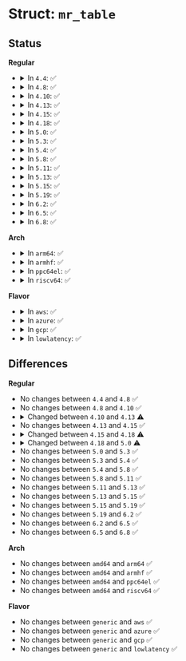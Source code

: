 # Struct: <code>mr_table</code>

## Status
<b>Regular</b>
<ul>
<li>
<details>
<summary>In <code>4.4</code>: ✅</summary>

```c
struct mr_table {
    struct list_head list;
    possible_net_t net;
    u32 id;
    struct sock *mroute_sk;
    struct timer_list ipmr_expire_timer;
    struct list_head mfc_unres_queue;
    struct list_head mfc_cache_array[64];
    struct vif_device vif_table[32];
    int maxvif;
    atomic_t cache_resolve_queue_len;
    bool mroute_do_assert;
    bool mroute_do_pim;
    int mroute_reg_vif_num;
};
```
</details>
</li>
<li>
<details>
<summary>In <code>4.8</code>: ✅</summary>

```c
struct mr_table {
    struct list_head list;
    possible_net_t net;
    u32 id;
    struct sock *mroute_sk;
    struct timer_list ipmr_expire_timer;
    struct list_head mfc_unres_queue;
    struct list_head mfc_cache_array[64];
    struct vif_device vif_table[32];
    int maxvif;
    atomic_t cache_resolve_queue_len;
    bool mroute_do_assert;
    bool mroute_do_pim;
    int mroute_reg_vif_num;
};
```
</details>
</li>
<li>
<details>
<summary>In <code>4.10</code>: ✅</summary>

```c
struct mr_table {
    struct list_head list;
    possible_net_t net;
    u32 id;
    struct sock *mroute_sk;
    struct timer_list ipmr_expire_timer;
    struct list_head mfc_unres_queue;
    struct list_head mfc_cache_array[64];
    struct vif_device vif_table[32];
    int maxvif;
    atomic_t cache_resolve_queue_len;
    bool mroute_do_assert;
    bool mroute_do_pim;
    int mroute_reg_vif_num;
};
```
</details>
</li>
<li>
<details>
<summary>In <code>4.13</code>: ✅</summary>

```c
struct mr_table {
    struct list_head list;
    possible_net_t net;
    u32 id;
    struct sock *mroute_sk;
    struct timer_list ipmr_expire_timer;
    struct list_head mfc_unres_queue;
    struct vif_device vif_table[32];
    struct rhltable mfc_hash;
    struct list_head mfc_cache_list;
    int maxvif;
    atomic_t cache_resolve_queue_len;
    bool mroute_do_assert;
    bool mroute_do_pim;
    int mroute_reg_vif_num;
};
```
</details>
</li>
<li>
<details>
<summary>In <code>4.15</code>: ✅</summary>

```c
struct mr_table {
    struct list_head list;
    possible_net_t net;
    u32 id;
    struct sock *mroute_sk;
    struct timer_list ipmr_expire_timer;
    struct list_head mfc_unres_queue;
    struct vif_device vif_table[32];
    struct rhltable mfc_hash;
    struct list_head mfc_cache_list;
    int maxvif;
    atomic_t cache_resolve_queue_len;
    bool mroute_do_assert;
    bool mroute_do_pim;
    int mroute_reg_vif_num;
};
```
</details>
</li>
<li>
<details>
<summary>In <code>4.18</code>: ✅</summary>

```c
struct mr_table {
    struct list_head list;
    possible_net_t net;
    struct mr_table_ops ops;
    u32 id;
    struct sock *mroute_sk;
    struct timer_list ipmr_expire_timer;
    struct list_head mfc_unres_queue;
    struct vif_device vif_table[32];
    struct rhltable mfc_hash;
    struct list_head mfc_cache_list;
    int maxvif;
    atomic_t cache_resolve_queue_len;
    bool mroute_do_assert;
    bool mroute_do_pim;
    int mroute_reg_vif_num;
};
```
</details>
</li>
<li>
<details>
<summary>In <code>5.0</code>: ✅</summary>

```c
struct mr_table {
    struct list_head list;
    possible_net_t net;
    struct mr_table_ops ops;
    u32 id;
    struct sock *mroute_sk;
    struct timer_list ipmr_expire_timer;
    struct list_head mfc_unres_queue;
    struct vif_device vif_table[32];
    struct rhltable mfc_hash;
    struct list_head mfc_cache_list;
    int maxvif;
    atomic_t cache_resolve_queue_len;
    bool mroute_do_assert;
    bool mroute_do_pim;
    bool mroute_do_wrvifwhole;
    int mroute_reg_vif_num;
};
```
</details>
</li>
<li>
<details>
<summary>In <code>5.3</code>: ✅</summary>

```c
struct mr_table {
    struct list_head list;
    possible_net_t net;
    struct mr_table_ops ops;
    u32 id;
    struct sock *mroute_sk;
    struct timer_list ipmr_expire_timer;
    struct list_head mfc_unres_queue;
    struct vif_device vif_table[32];
    struct rhltable mfc_hash;
    struct list_head mfc_cache_list;
    int maxvif;
    atomic_t cache_resolve_queue_len;
    bool mroute_do_assert;
    bool mroute_do_pim;
    bool mroute_do_wrvifwhole;
    int mroute_reg_vif_num;
};
```
</details>
</li>
<li>
<details>
<summary>In <code>5.4</code>: ✅</summary>

```c
struct mr_table {
    struct list_head list;
    possible_net_t net;
    struct mr_table_ops ops;
    u32 id;
    struct sock *mroute_sk;
    struct timer_list ipmr_expire_timer;
    struct list_head mfc_unres_queue;
    struct vif_device vif_table[32];
    struct rhltable mfc_hash;
    struct list_head mfc_cache_list;
    int maxvif;
    atomic_t cache_resolve_queue_len;
    bool mroute_do_assert;
    bool mroute_do_pim;
    bool mroute_do_wrvifwhole;
    int mroute_reg_vif_num;
};
```
</details>
</li>
<li>
<details>
<summary>In <code>5.8</code>: ✅</summary>

```c
struct mr_table {
    struct list_head list;
    possible_net_t net;
    struct mr_table_ops ops;
    u32 id;
    struct sock *mroute_sk;
    struct timer_list ipmr_expire_timer;
    struct list_head mfc_unres_queue;
    struct vif_device vif_table[32];
    struct rhltable mfc_hash;
    struct list_head mfc_cache_list;
    int maxvif;
    atomic_t cache_resolve_queue_len;
    bool mroute_do_assert;
    bool mroute_do_pim;
    bool mroute_do_wrvifwhole;
    int mroute_reg_vif_num;
};
```
</details>
</li>
<li>
<details>
<summary>In <code>5.11</code>: ✅</summary>

```c
struct mr_table {
    struct list_head list;
    possible_net_t net;
    struct mr_table_ops ops;
    u32 id;
    struct sock *mroute_sk;
    struct timer_list ipmr_expire_timer;
    struct list_head mfc_unres_queue;
    struct vif_device vif_table[32];
    struct rhltable mfc_hash;
    struct list_head mfc_cache_list;
    int maxvif;
    atomic_t cache_resolve_queue_len;
    bool mroute_do_assert;
    bool mroute_do_pim;
    bool mroute_do_wrvifwhole;
    int mroute_reg_vif_num;
};
```
</details>
</li>
<li>
<details>
<summary>In <code>5.13</code>: ✅</summary>

```c
struct mr_table {
    struct list_head list;
    possible_net_t net;
    struct mr_table_ops ops;
    u32 id;
    struct sock *mroute_sk;
    struct timer_list ipmr_expire_timer;
    struct list_head mfc_unres_queue;
    struct vif_device vif_table[32];
    struct rhltable mfc_hash;
    struct list_head mfc_cache_list;
    int maxvif;
    atomic_t cache_resolve_queue_len;
    bool mroute_do_assert;
    bool mroute_do_pim;
    bool mroute_do_wrvifwhole;
    int mroute_reg_vif_num;
};
```
</details>
</li>
<li>
<details>
<summary>In <code>5.15</code>: ✅</summary>

```c
struct mr_table {
    struct list_head list;
    possible_net_t net;
    struct mr_table_ops ops;
    u32 id;
    struct sock *mroute_sk;
    struct timer_list ipmr_expire_timer;
    struct list_head mfc_unres_queue;
    struct vif_device vif_table[32];
    struct rhltable mfc_hash;
    struct list_head mfc_cache_list;
    int maxvif;
    atomic_t cache_resolve_queue_len;
    bool mroute_do_assert;
    bool mroute_do_pim;
    bool mroute_do_wrvifwhole;
    int mroute_reg_vif_num;
};
```
</details>
</li>
<li>
<details>
<summary>In <code>5.19</code>: ✅</summary>

```c
struct mr_table {
    struct list_head list;
    possible_net_t net;
    struct mr_table_ops ops;
    u32 id;
    struct sock *mroute_sk;
    struct timer_list ipmr_expire_timer;
    struct list_head mfc_unres_queue;
    struct vif_device vif_table[32];
    struct rhltable mfc_hash;
    struct list_head mfc_cache_list;
    int maxvif;
    atomic_t cache_resolve_queue_len;
    bool mroute_do_assert;
    bool mroute_do_pim;
    bool mroute_do_wrvifwhole;
    int mroute_reg_vif_num;
};
```
</details>
</li>
<li>
<details>
<summary>In <code>6.2</code>: ✅</summary>

```c
struct mr_table {
    struct list_head list;
    possible_net_t net;
    struct mr_table_ops ops;
    u32 id;
    struct sock *mroute_sk;
    struct timer_list ipmr_expire_timer;
    struct list_head mfc_unres_queue;
    struct vif_device vif_table[32];
    struct rhltable mfc_hash;
    struct list_head mfc_cache_list;
    int maxvif;
    atomic_t cache_resolve_queue_len;
    bool mroute_do_assert;
    bool mroute_do_pim;
    bool mroute_do_wrvifwhole;
    int mroute_reg_vif_num;
};
```
</details>
</li>
<li>
<details>
<summary>In <code>6.5</code>: ✅</summary>

```c
struct mr_table {
    struct list_head list;
    possible_net_t net;
    struct mr_table_ops ops;
    u32 id;
    struct sock *mroute_sk;
    struct timer_list ipmr_expire_timer;
    struct list_head mfc_unres_queue;
    struct vif_device vif_table[32];
    struct rhltable mfc_hash;
    struct list_head mfc_cache_list;
    int maxvif;
    atomic_t cache_resolve_queue_len;
    bool mroute_do_assert;
    bool mroute_do_pim;
    bool mroute_do_wrvifwhole;
    int mroute_reg_vif_num;
};
```
</details>
</li>
<li>
<details>
<summary>In <code>6.8</code>: ✅</summary>

```c
struct mr_table {
    struct list_head list;
    possible_net_t net;
    struct mr_table_ops ops;
    u32 id;
    struct sock *mroute_sk;
    struct timer_list ipmr_expire_timer;
    struct list_head mfc_unres_queue;
    struct vif_device vif_table[32];
    struct rhltable mfc_hash;
    struct list_head mfc_cache_list;
    int maxvif;
    atomic_t cache_resolve_queue_len;
    bool mroute_do_assert;
    bool mroute_do_pim;
    bool mroute_do_wrvifwhole;
    int mroute_reg_vif_num;
};
```
</details>
</li>
</ul>
<b>Arch</b>
<ul>
<li>
<details>
<summary>In <code>arm64</code>: ✅</summary>

```c
struct mr_table {
    struct list_head list;
    possible_net_t net;
    struct mr_table_ops ops;
    u32 id;
    struct sock *mroute_sk;
    struct timer_list ipmr_expire_timer;
    struct list_head mfc_unres_queue;
    struct vif_device vif_table[32];
    struct rhltable mfc_hash;
    struct list_head mfc_cache_list;
    int maxvif;
    atomic_t cache_resolve_queue_len;
    bool mroute_do_assert;
    bool mroute_do_pim;
    bool mroute_do_wrvifwhole;
    int mroute_reg_vif_num;
};
```
</details>
</li>
<li>
<details>
<summary>In <code>armhf</code>: ✅</summary>

```c
struct mr_table {
    struct list_head list;
    possible_net_t net;
    struct mr_table_ops ops;
    u32 id;
    struct sock *mroute_sk;
    struct timer_list ipmr_expire_timer;
    struct list_head mfc_unres_queue;
    struct vif_device vif_table[32];
    struct rhltable mfc_hash;
    struct list_head mfc_cache_list;
    int maxvif;
    atomic_t cache_resolve_queue_len;
    bool mroute_do_assert;
    bool mroute_do_pim;
    bool mroute_do_wrvifwhole;
    int mroute_reg_vif_num;
};
```
</details>
</li>
<li>
<details>
<summary>In <code>ppc64el</code>: ✅</summary>

```c
struct mr_table {
    struct list_head list;
    possible_net_t net;
    struct mr_table_ops ops;
    u32 id;
    struct sock *mroute_sk;
    struct timer_list ipmr_expire_timer;
    struct list_head mfc_unres_queue;
    struct vif_device vif_table[32];
    struct rhltable mfc_hash;
    struct list_head mfc_cache_list;
    int maxvif;
    atomic_t cache_resolve_queue_len;
    bool mroute_do_assert;
    bool mroute_do_pim;
    bool mroute_do_wrvifwhole;
    int mroute_reg_vif_num;
};
```
</details>
</li>
<li>
<details>
<summary>In <code>riscv64</code>: ✅</summary>

```c
struct mr_table {
    struct list_head list;
    possible_net_t net;
    struct mr_table_ops ops;
    u32 id;
    struct sock *mroute_sk;
    struct timer_list ipmr_expire_timer;
    struct list_head mfc_unres_queue;
    struct vif_device vif_table[32];
    struct rhltable mfc_hash;
    struct list_head mfc_cache_list;
    int maxvif;
    atomic_t cache_resolve_queue_len;
    bool mroute_do_assert;
    bool mroute_do_pim;
    bool mroute_do_wrvifwhole;
    int mroute_reg_vif_num;
};
```
</details>
</li>
</ul>
<b>Flavor</b>
<ul>
<li>
<details>
<summary>In <code>aws</code>: ✅</summary>

```c
struct mr_table {
    struct list_head list;
    possible_net_t net;
    struct mr_table_ops ops;
    u32 id;
    struct sock *mroute_sk;
    struct timer_list ipmr_expire_timer;
    struct list_head mfc_unres_queue;
    struct vif_device vif_table[32];
    struct rhltable mfc_hash;
    struct list_head mfc_cache_list;
    int maxvif;
    atomic_t cache_resolve_queue_len;
    bool mroute_do_assert;
    bool mroute_do_pim;
    bool mroute_do_wrvifwhole;
    int mroute_reg_vif_num;
};
```
</details>
</li>
<li>
<details>
<summary>In <code>azure</code>: ✅</summary>

```c
struct mr_table {
    struct list_head list;
    possible_net_t net;
    struct mr_table_ops ops;
    u32 id;
    struct sock *mroute_sk;
    struct timer_list ipmr_expire_timer;
    struct list_head mfc_unres_queue;
    struct vif_device vif_table[32];
    struct rhltable mfc_hash;
    struct list_head mfc_cache_list;
    int maxvif;
    atomic_t cache_resolve_queue_len;
    bool mroute_do_assert;
    bool mroute_do_pim;
    bool mroute_do_wrvifwhole;
    int mroute_reg_vif_num;
};
```
</details>
</li>
<li>
<details>
<summary>In <code>gcp</code>: ✅</summary>

```c
struct mr_table {
    struct list_head list;
    possible_net_t net;
    struct mr_table_ops ops;
    u32 id;
    struct sock *mroute_sk;
    struct timer_list ipmr_expire_timer;
    struct list_head mfc_unres_queue;
    struct vif_device vif_table[32];
    struct rhltable mfc_hash;
    struct list_head mfc_cache_list;
    int maxvif;
    atomic_t cache_resolve_queue_len;
    bool mroute_do_assert;
    bool mroute_do_pim;
    bool mroute_do_wrvifwhole;
    int mroute_reg_vif_num;
};
```
</details>
</li>
<li>
<details>
<summary>In <code>lowlatency</code>: ✅</summary>

```c
struct mr_table {
    struct list_head list;
    possible_net_t net;
    struct mr_table_ops ops;
    u32 id;
    struct sock *mroute_sk;
    struct timer_list ipmr_expire_timer;
    struct list_head mfc_unres_queue;
    struct vif_device vif_table[32];
    struct rhltable mfc_hash;
    struct list_head mfc_cache_list;
    int maxvif;
    atomic_t cache_resolve_queue_len;
    bool mroute_do_assert;
    bool mroute_do_pim;
    bool mroute_do_wrvifwhole;
    int mroute_reg_vif_num;
};
```
</details>
</li>
</ul>

## Differences
<b>Regular</b>
<ul>
<li>
No changes between <code>4.4</code> and <code>4.8</code> ✅
</li>
<li>
No changes between <code>4.8</code> and <code>4.10</code> ✅
</li>
<li>
<details>
<summary>Changed between <code>4.10</code> and <code>4.13</code> ⚠️</summary>
<ul>
<li>
<b>Field added. </b>
<code>struct rhltable mfc_hash</code>
</li>
<li>
<b>Field added. </b>
<code>struct list_head mfc_cache_list</code>
</li>
<li>
<b>Field removed. </b>
<code>struct list_head mfc_cache_array[64]</code>
</li>
</ul>
</details>
</li>
<li>
No changes between <code>4.13</code> and <code>4.15</code> ✅
</li>
<li>
<details>
<summary>Changed between <code>4.15</code> and <code>4.18</code> ⚠️</summary>
<ul>
<li>
<b>Field added. </b>
<code>struct mr_table_ops ops</code>
</li>
</ul>
</details>
</li>
<li>
<details>
<summary>Changed between <code>4.18</code> and <code>5.0</code> ⚠️</summary>
<ul>
<li>
<b>Field added. </b>
<code>bool mroute_do_wrvifwhole</code>
</li>
</ul>
</details>
</li>
<li>
No changes between <code>5.0</code> and <code>5.3</code> ✅
</li>
<li>
No changes between <code>5.3</code> and <code>5.4</code> ✅
</li>
<li>
No changes between <code>5.4</code> and <code>5.8</code> ✅
</li>
<li>
No changes between <code>5.8</code> and <code>5.11</code> ✅
</li>
<li>
No changes between <code>5.11</code> and <code>5.13</code> ✅
</li>
<li>
No changes between <code>5.13</code> and <code>5.15</code> ✅
</li>
<li>
No changes between <code>5.15</code> and <code>5.19</code> ✅
</li>
<li>
No changes between <code>5.19</code> and <code>6.2</code> ✅
</li>
<li>
No changes between <code>6.2</code> and <code>6.5</code> ✅
</li>
<li>
No changes between <code>6.5</code> and <code>6.8</code> ✅
</li>
</ul>
<b>Arch</b>
<ul>
<li>
No changes between <code>amd64</code> and <code>arm64</code> ✅
</li>
<li>
No changes between <code>amd64</code> and <code>armhf</code> ✅
</li>
<li>
No changes between <code>amd64</code> and <code>ppc64el</code> ✅
</li>
<li>
No changes between <code>amd64</code> and <code>riscv64</code> ✅
</li>
</ul>
<b>Flavor</b>
<ul>
<li>
No changes between <code>generic</code> and <code>aws</code> ✅
</li>
<li>
No changes between <code>generic</code> and <code>azure</code> ✅
</li>
<li>
No changes between <code>generic</code> and <code>gcp</code> ✅
</li>
<li>
No changes between <code>generic</code> and <code>lowlatency</code> ✅
</li>
</ul>
